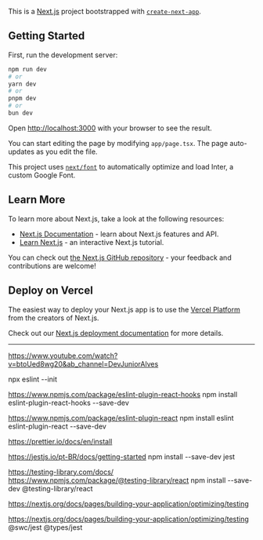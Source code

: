 This is a [Next.js](https://nextjs.org/) project bootstrapped with [`create-next-app`](https://github.com/vercel/next.js/tree/canary/packages/create-next-app).

## Getting Started

First, run the development server:

```bash
npm run dev
# or
yarn dev
# or
pnpm dev
# or
bun dev
```

Open [http://localhost:3000](http://localhost:3000) with your browser to see the result.

You can start editing the page by modifying `app/page.tsx`. The page auto-updates as you edit the file.

This project uses [`next/font`](https://nextjs.org/docs/basic-features/font-optimization) to automatically optimize and load Inter, a custom Google Font.

## Learn More

To learn more about Next.js, take a look at the following resources:

- [Next.js Documentation](https://nextjs.org/docs) - learn about Next.js features and API.
- [Learn Next.js](https://nextjs.org/learn) - an interactive Next.js tutorial.

You can check out [the Next.js GitHub repository](https://github.com/vercel/next.js/) - your feedback and contributions are welcome!

## Deploy on Vercel

The easiest way to deploy your Next.js app is to use the [Vercel Platform](https://vercel.com/new?utm_medium=default-template&filter=next.js&utm_source=create-next-app&utm_campaign=create-next-app-readme) from the creators of Next.js.

Check out our [Next.js deployment documentation](https://nextjs.org/docs/deployment) for more details.



---
https://www.youtube.com/watch?v=btoUed8wg20&ab_channel=DevJuniorAlves

npx eslint --init

https://www.npmjs.com/package/eslint-plugin-react-hooks
npm install eslint-plugin-react-hooks --save-dev

https://www.npmjs.com/package/eslint-plugin-react
npm install eslint eslint-plugin-react --save-dev

https://prettier.io/docs/en/install

https://jestjs.io/pt-BR/docs/getting-started
npm install --save-dev jest

https://testing-library.com/docs/
https://www.npmjs.com/package/@testing-library/react
npm install --save-dev @testing-library/react

https://nextjs.org/docs/pages/building-your-application/optimizing/testing

https://nextjs.org/docs/pages/building-your-application/optimizing/testing @swc/jest @types/jest
